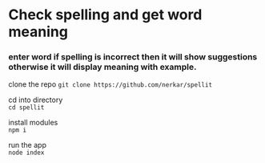 # Check spelling and get word meaning
### enter word if spelling is incorrect then it will show suggestions otherwise it will display meaning with example.


clone the repo 
`git clone https://github.com/nerkar/spellit`

cd into directory  
`cd spellit`

install modules  
`npm i`

run the app  
`node index`


 